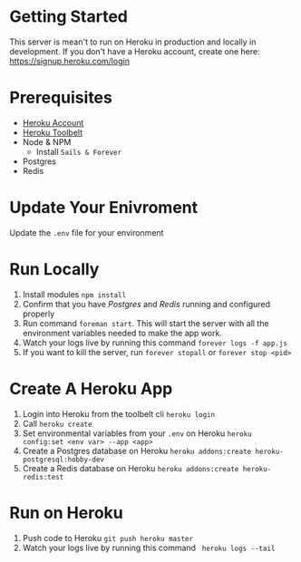 # Getting Started

This server is mean't to run on Heroku in production and locally
in development. If you don't have a Heroku account, create one here:
https://signup.heroku.com/login


# Prerequisites

- [Heroku Account](https://signup.heroku.com/login)
- [Heroku Toolbelt](https://toolbelt.heroku.com/)
- Node & NPM
  - Install `Sails & Forever`
- Postgres
- Redis


# Update Your Enivroment

Update the `.env` file for your environment


# Run Locally

1. Install modules `npm install`
2. Confirm that you have *Postgres* and *Redis* running and configured properly
3. Run command `foreman start`. This will start the server with all the environment variables needed to make the app work.
4. Watch your logs live by running this command `forever logs -f app.js`
5. If you want to kill the server, run `forever stopall` or `forever stop <pid>`


# Create A Heroku App

1. Login into Heroku from the toolbelt cli ```heroku login```
2. Call `heroku create`
3. Set environmental variables from your `.env` on Heroku ```heroku config:set <env var> --app <app>```
4. Create a Postgres database on Heroku ```heroku addons:create heroku-postgresql:hobby-dev```
5. Create a Redis database on Heroku ```heroku addons:create heroku-redis:test```


# Run on Heroku

1. Push code to Heroku ```git push heroku master```
4. Watch your logs live by running this command ` heroku logs --tail`
